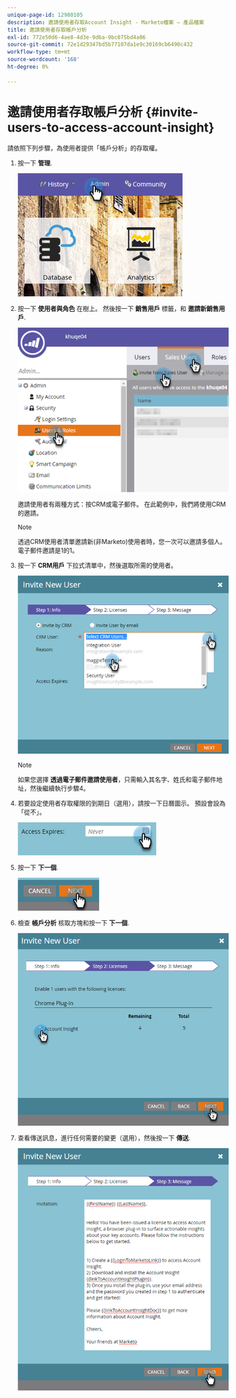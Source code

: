 ```yaml
---
unique-page-id: 12980105
description: 邀請使用者存取Account Insight - Marketo檔案 — 產品檔案
title: 邀請使用者存取帳戶分析
exl-id: 772e50d6-4ae8-4d3e-9d6a-9bc075bd4a06
source-git-commit: 72e1d29347bd5b77107da1e9c30169cb6490c432
workflow-type: tm+mt
source-wordcount: '168'
ht-degree: 0%

---
```


# 邀請使用者存取帳戶分析 {#invite-users-to-access-account-insight}

請依照下列步驟，為使用者提供「帳戶分析」的存取權。

1. 按一下 **管理**.

   ![](assets/admin-1.png)

1. 按一下 **使用者與角色** 在樹上。 然後按一下 **銷售用戶** 標籤，和 **邀請新銷售用戶**.

   ![](assets/two-6.png)

   邀請使用者有兩種方式：按CRM或電子郵件。 在此範例中，我們將使用CRM的邀請。

   >[!NOTE]
   >
   >透過CRM使用者清單邀請新(非Marketo)使用者時，您一次可以邀請多個人。 電子郵件邀請是1的1。

1. 按一下 **CRM用戶** 下拉式清單中，然後選取所需的使用者。

   ![](assets/three-5.png)

   >[!NOTE]
   >
   >如果您選擇 **透過電子郵件邀請使用者**，只需輸入其名字、姓氏和電子郵件地址，然後繼續執行步驟4。

1. 若要設定使用者存取權限的到期日（選用），請按一下日曆圖示。 預設會設為「從不」。

   ![](assets/four-5.png)

1. 按一下 **下一個**.

   ![](assets/five-5.png)

1. 檢查 **帳戶分析** 核取方塊和按一下 **下一個**.

   ![](assets/six-3.png)

1. 查看傳送訊息，進行任何需要的變更（選用），然後按一下 **傳送**.

   ![](assets/seven-2.png)
